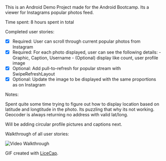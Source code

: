 This is an Android Demo Project made for the Android Bootcamp. Its a viewer for Instagrams popular photos feed.

Time spent: 8 hours spent in total

Completed user stories:

 * [x] Required: User can scroll through current popular photos from Instagram
 * [x] Required: For each photo displayed, user can see the following details:
                - Graphic, Caption, Username
                - (Optional) display like count, user profile image
 * [x] Optional: Add pull-to-refresh for popular stream with SwipeRefreshLayout
 * [x] Optional: Update the image to be displayed with the same proportions as on Instagram

Notes:

Spent quite some time trying to figure out how to display location based on latitude and longtitude
in the photo. Its puzzling that why its not working. Geocoder is always returning no address with
valid lat/long.

Will be adding circular profile pictures and captions next. 

Walkthrough of all user stories:

![Video Walkthrough](PopularPhotosFeed.gif)

GIF created with [LiceCap](http://www.cockos.com/licecap/).